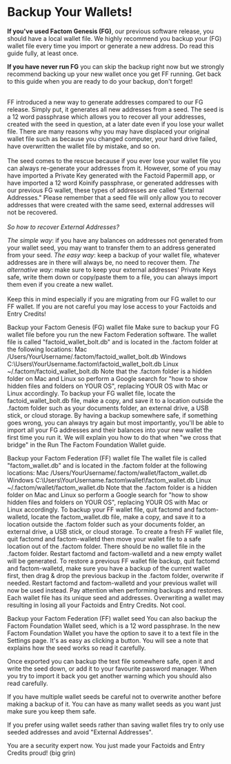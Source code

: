 # Backup Your Wallets!

**If you've used Factom Genesis (FG)**, our previous software release, you should have a local wallet file. We highly recommend you backup your (FG) wallet file every time you import or generate a new address. Do read this guide fully, at least once.

**If you have never run FG** you can skip the backup right now but we strongly recommend backing up your new wallet once you get FF running. Get back to this guide when you are ready to do your backup, don't forget!

<aside class="warning"><br>
FF introduced a new way to generate addresses compared to our FG release. Simply put, it generates all new addresses from a seed. The seed is a 12 word passphrase which allows you to recover all your addresses, created with the seed in question, at a later date even if you lose your wallet file. 
There are many reasons why you may have displaced your original wallet file such as because you changed computer, your hard drive failed, have overwritten the wallet file by mistake, and so on.
<br>
<br>
The seed comes to the rescue because if you ever lose your wallet file you can always re-generate your addresses from it. However, some of you may have imported a Private Key generated with the Factoid Papermill app, or have imported a 12 word Koinify passphrase, or generated addresses with our previous FG wallet, these types of addresses are called "External Addresses." Please remember that a seed file will only allow you to recover addresses that were created with the same seed, external addresses will not be recovered. 
<br>
<br>
<i>So how to recover External Addresses?</i><br>
 
<i>The simple way</i>: if you have any balances on addresses not generated from your wallet seed, you may want to transfer them to an address generated from your seed.
<i>The easy way</i>: keep a backup of your wallet file, whatever addresses are in there will always be, no need to recover them. 
<i>The alternative way</i>: make sure to keep your external addresses' Private Keys safe, write them down or copy/paste them to a file, you can always import them even if you create a new wallet.
<br>
<br>
Keep this in mind especially if you are migrating from our FG wallet to our FF wallet. If you are not careful you may lose access to your Factoids and Entry Credits!
</aside>

Backup your Factom Genesis (FG) wallet file
Make sure to backup your FG wallet file before you run the new Factom Federation software. The wallet file is called "factoid_wallet_bolt.db" and is located in the .factom folder at the following locations:
Mac /Users/YourUsername/.factom/factoid_wallet_bolt.db
Windows C:\Users\YourUsername\.factom\factoid_wallet_bolt.db
Linux ~/.factom/factoid_wallet_bolt.db 
Note that the .factom folder is a hidden folder on Mac and Linux so perform a Google search for "how to show hidden files and folders on YOUR OS", replacing YOUR OS with Mac or Linux accordingly.
To backup your FG wallet file, locate the factoid_wallet_bolt.db file, make a copy, and save it to a location outside the .factom folder such as your documents folder, an external drive, a USB stick, or cloud storage.
By having a backup somewhere safe, if something goes wrong, you can always try again but most importantly, you'll be able to import all your FG addresses and their balances into your new wallet the first time you run it.
We will explain you how to do that when "we cross that bridge" in the Run The Factom Foundation Wallet guide.

Backup your Factom Federation (FF) wallet file
The wallet file is called "factom_wallet.db" and is located in the .factom folder at the following locations:
Mac /Users/YourUsername/.factom/wallet/factom_wallet.db
Windows C:\Users\YourUsername\.factom\wallet\factom_wallet.db
Linux ~/.factom/wallet/factom_wallet.db 
Note that the .factom folder is a hidden folder on Mac and Linux so perform a Google search for "how to show hidden files and folders on YOUR OS", replacing YOUR OS with Mac or Linux accordingly.
To backup your FF wallet file, quit factomd and factom-walletd, locate the factom_wallet.db file, make a copy, and save it to a location outside the .factom folder such as your documents folder, an external drive, a USB stick, or cloud storage.
To create a fresh FF wallet file, quit factomd and factom-walletd then move your wallet file to a safe location out of the .factom folder. There should be no wallet file in the .factom folder. Restart factomd and factom-walletd and a new empty wallet will be generated.
To restore a previous FF wallet file backup, quit factomd and factom-walletd, make sure you have a backup of the current wallet first, then drag & drop the previous backup in the .factom folder, overwrite if needed. Restart factomd and factom-walletd and your previous wallet will now be used instead.
Pay attention when performing backups and restores. Each wallet file has its unique seed and addresses. Overwriting a wallet may resulting in losing all your Factoids and Entry Credits. Not cool.

Backup your Factom Federation (FF) wallet seed
You can also backup the Factom Foundation Wallet seed, which is a 12 word passphrase. In the new Factom Foundation Wallet you have the option to save it to a text file in the Settings page.
It's as easy as clicking a button. You will see a note that explains how the seed works so read it carefully. 

 
Once exported you can backup the text file somewhere safe, open it and write the seed down, or add it to your favourite password manager.
When you try to import it back you get another warning which you should also read carefully. 

 
If you have multiple wallet seeds be careful not to overwrite another before making a backup of it.
You can have as many wallet seeds as you want just make sure you keep them safe.

If you prefer using wallet seeds rather than saving wallet files try to only use seeded addresses and avoid "External Addresses".

You are a security expert now. You just made your Factoids and Entry Credits proud! (big grin)